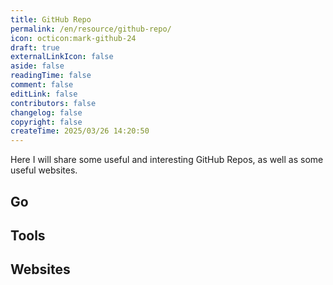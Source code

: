 ```yaml
---
title: GitHub Repo
permalink: /en/resource/github-repo/
icon: octicon:mark-github-24
draft: true
externalLinkIcon: false
aside: false
readingTime: false
comment: false
editLink: false
contributors: false
changelog: false
copyright: false
createTime: 2025/03/26 14:20:50
---
```

Here I will share some useful and interesting GitHub Repos, as well as some useful websites.

## Go
<RepoCard repo="avelino/awesome-go" />

## Tools
<CardGrid>
  <RepoCard repo="leviarista/github-profile-header-generator" />
  <RepoCard repo="LelouchFR/skill-icons" />
</CardGrid>

## Websites
<CardGrid>
  <LinkCard icon="fluent-emoji-flat: zany-face" title="Complete list of github markdown emoji markup" href="https://gist.github.com/rxaviers/7360908" description="Provides a full set of GitHub Emoji and their syntax."/>
  <LinkCard icon="flat-color-icons: portrait-mode" title="Generate an image of contributors to keep your README.md in sync" href="https://contrib.rocks/preview?repo=angular%2Fangular-ja" description="Quickly generate avatar images of all contributors of a specified GitHub Repo."/>
  <LinkCard icon="unjs: theme-colors" title="Schemecolor" href="https://www.schemecolor.com/" description="Color palette generator website."/>
  <LinkCard icon="vscode-icons: file-type-image" title="PicProse" href="https://picprose.pixpark.net/zh" description="Quickly generate blog covers with customizable images and titles."/>
</CardGrid>
